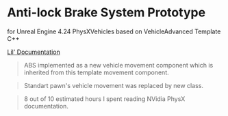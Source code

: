 # Anti-lock Brake System Prototype
for Unreal Engine 4.24 PhysXVehicles
based on VehicleAdvanced Template C++

[Lil' Documentation](https://github.com/sarah-ghost/AbsProject/blob/master/AbsDoc.docx?raw=true)

> ABS implemented as a new vehicle movement component which is inherited from this template movement component. 

> Standart pawn's vehicle movement was replaced by new class.

> 8 out of 10 estimated hours I spent reading NVidia PhysX documentation.
